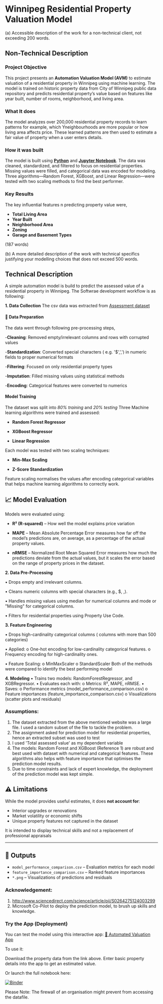 # Winnipeg Residential Property Valuation Model

(a) Accessible description of the work for a non-technical client, not exceeding 200 words.

## Non-Technical Description
### Project Objective
This project presents an **Automation Valuation Model (AVM)** to estimate valuation of a residential property in Winnipeg using machine learning. The model is trained on historic property data from City of Winnipeg public data repository and predicts residential property’s value based on features like year built, number of rooms, neighborhood, and living area.

### What It does

The model analyzes over 200,000 residential property records to learn patterns for example, which Yneighbourhoods are more popular or how living area affects price. These learned patterns are then used to estimate a fair value of property when a user enters details.

### How it was built

The model is built using [**Python**](https://www.python.org/) and [**Jupyter Notebook**](https://jupyter.org/).  The data was cleaned, standardized, and filtered to focus on residential properties. Missing values were filled, and categorical data was encoded for modeling. Three algorithms—Random Forest, XGBoost, and Linear Regression—were tested with two scaling methods to find the best performer.

### Key Results

 The key influential features n predicting property value were,
 - **Total Living Area**
 - **Year Built**
 - **Neighborhood Area**
 - **Zoning**
 - **Garage and Basement Types**

(187 words)

(b) A more detailed description of the work with technical specifics justifying your modelling choices that does not exceed 500 words.

## Technical Description

A simple automation model is build to predict the assessed value of a residential property in Winnipeg. The Softwrae development workflow is as following:

**1. Data Collection**
The csv data was extracted from [Assessment dataset](https://data.winnipeg.ca/Assessment-Taxation-Corporate/Assessment-Parcels/d4mq-wa44/about_data)

#### 🧹 Data Preparation
The data went through following pre-processing steps,

-**Cleaning**: Removed empty/irrelevant columns and rows with corrupted values

-**Standardization**: Converted special characters ( e.g. '$',',') in numeric fields to proper numerical formats

-**Filtering**: Focused on only residential property types

-**Imputation**: Filled missing values using statistical methods

-**Encoding**: Categorical features were converted to numerics

#### Model Training
The dataset was split into *80% training* and *20% testing*
Three Machine learning algorithms were trained and assessed:

- **Random Forest Regressor**

- **XGBoost Regressor**

- **Linear Regression**

Each model was tested with two scaling techniques:
- **Min-Max Scaling**

- **Z-Score Standardization**

Feature scaling normalises the values after encoding categorical variables that helps machine learning algorithms to correctly work.

## 📈 Model Evaluation

Models were evaluated using:

- **R² (R-squared)** – How well the model explains price variation

- **MAPE** – Mean Absolute Percentage Error measures how far off the model’s predictions are, on average, as a percentage of the actual property values.

- **nRMSE** – Normalized Root Mean Squared Error measures how much the predictions deviate from the actual values, but it scales the error based on the range of property prices in the dataset.


**2. Data Pre-Processing**

•	Drops empty and irrelevant columns.

•	Cleans numeric columns with special characters (e.g., $, ,).

•	Handles missing values using median for numerical columns and mode or "Missing" for categorical columns.

•	Filters for residential properties using Property Use Code.

**3. Feature Engineering**

•	Drops high-cardinality categorical columns ( columns with more than 500 categories)

•	Applied: 
o	One-hot encoding for low-cardinality categorical features.
o	Frequency encoding for high-cardinality ones.

•	Feature Scaling:
o	MinMaxScaler
o	StandardScaler
Both of the methods were compared to identify the best performing model

**4. Modeling**
•	Trains two models: RandomForestRegressor, and XGBRegressor.
•	Evaluates each with: 
o	Metrics: R², MAPE, nRMSE.
•	Saves: 
o	Performance metrics (model_performance_comparison.csv)
o	Feature importances (feature_importance_comparison.csv)
o	Visualizations (scatter plots and residuals)



### Assumptions:
1. The dataset extracted from the above mentioned website was a large file. I used a random subset of the file to tackle the problem.
2. The assignment asked for prediction model for residential properties, hence an extracted subset was used to test
3. I used 'Total assessed value' as my dependent variable
4. The models: Random Forest and XGBoost (Reference 1) are robust and best used with dataset with numerical and categorical features. These algorithms also helps with feature importance that optimises the prediction model results.
5. Due to time constraints and lack of expert knowledge, the deployment of the prediction model was kept simple. 

## ⚠️ Limitations

While the model provides useful estimates, it does **not account for**:
- Interior upgrades or renovations
- Market volatility or economic shifts
- Unique property features not captured in the dataset

It is intended to display technical skills and not a replacement of professional appraisals

---

## 📂 Outputs

- `model_performance_comparison.csv` – Evaluation metrics for each model
- `feature_importance_comparison.csv` – Ranked feature importances
- `*.png` – Visualizations of predictions and residuals


### Acknowledgement:
1. http://www.sciencedirect.com/science/article/pii/S0264275124003299
2. Microsoft Co-Pilot to deploy the prediction model, to brush up skills and knowledge.


### Try the App (Deployment)

You can test the model using this interactive app:
[🔗 Automated Valuation App](https://automated-valuation-model.streamlit.app/)

To use it:

Download the property data from the link above.
Enter basic property details into the app to get an estimated value.

Or launch the full notebook here:

[![Binder](https://mybinder.org/badge_logo.svg)](https://mybinder.org/v2/gh/prarnamehta/AVM/HEAD?filepath=Automated%20valuation%20model.ipynb)

Please Note: The firewall of an organisation might prevent from accessing the datafile.
